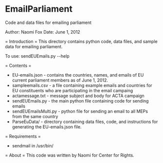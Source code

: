 EmailParliament
===============

Code and data files for emailing parliament

Author: Naomi Fox 
Date: June 1, 2012

= Introduction =
This directory contains python code, data files, and sample data for emailing parliament.

To use:
sendEUEmails.py --help

= Contents =
* EU-emails.json   - contains the countries, names, and emails of EU current parliament members as of June 1, 2012.
* sampleemails.csv - a file containing example emails and countries for EU constituents who are participating in the email campaing
* actamessage.txt  - message subject and body for ACTA campaign
* sendEUEmails.py  - the main python file containing code for sending emails
* sendEUEmailsMulti.py  - python file for sending an email to all MEPs from the same country
* ParseEuData/	 - directory containing data files, code, and instructions for generating the EU-emails.json file.

= Requirements =
* sendmail in /usr/bin/

= About = 
This code was written by Naomi for Center for Rights.